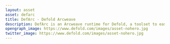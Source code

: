 ```yaml
---
layout: asset
asset: defarc
title: DefArc - Defold Arcweave
description: DefArc is an Arcweave runtime for Defold, a toolset to easily create branching, interactive narratives in your games!
opengraph_image: https://www.defold.com/images/asset-nohero.jpg
twitter_image: https://www.defold.com/images/asset-nohero.jpg
---
```

